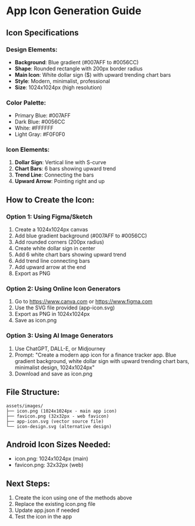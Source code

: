 # App Icon Generation Guide

## Icon Specifications

### Design Elements:
- **Background**: Blue gradient (#007AFF to #0056CC)
- **Shape**: Rounded rectangle with 200px border radius
- **Main Icon**: White dollar sign ($) with upward trending chart bars
- **Style**: Modern, minimalist, professional
- **Size**: 1024x1024px (high resolution)

### Color Palette:
- Primary Blue: #007AFF
- Dark Blue: #0056CC  
- White: #FFFFFF
- Light Gray: #F0F0F0

### Icon Elements:
1. **Dollar Sign**: Vertical line with S-curve
2. **Chart Bars**: 6 bars showing upward trend
3. **Trend Line**: Connecting the bars
4. **Upward Arrow**: Pointing right and up

## How to Create the Icon:

### Option 1: Using Figma/Sketch
1. Create a 1024x1024px canvas
2. Add blue gradient background (#007AFF to #0056CC)
3. Add rounded corners (200px radius)
4. Create white dollar sign in center
5. Add 6 white chart bars showing upward trend
6. Add trend line connecting bars
7. Add upward arrow at the end
8. Export as PNG

### Option 2: Using Online Icon Generators
1. Go to https://www.canva.com or https://www.figma.com
2. Use the SVG file provided (app-icon.svg)
3. Export as PNG in 1024x1024px
4. Save as icon.png

### Option 3: Using AI Image Generators
1. Use ChatGPT, DALL-E, or Midjourney
2. Prompt: "Create a modern app icon for a finance tracker app. Blue gradient background, white dollar sign with upward trending chart bars, minimalist design, 1024x1024px"
3. Download and save as icon.png

## File Structure:
```
assets/images/
├── icon.png (1024x1024px - main app icon)
├── favicon.png (32x32px - web favicon)
├── app-icon.svg (vector source file)
└── icon-design.svg (alternative design)
```

## Android Icon Sizes Needed:
- icon.png: 1024x1024px (main)
- favicon.png: 32x32px (web)

## Next Steps:
1. Create the icon using one of the methods above
2. Replace the existing icon.png file
3. Update app.json if needed
4. Test the icon in the app
